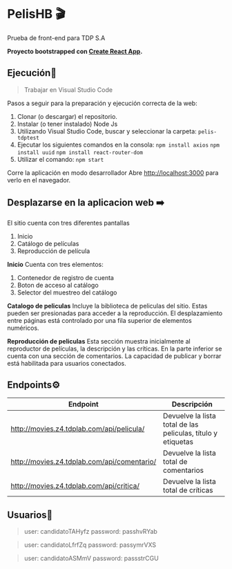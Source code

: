 # PelisHB 🎬 
Prueba de front-end para TDP S.A 

**Proyecto bootstrapped con [Create React App](https://github.com/facebook/create-react-app).**

## Ejecución🔧 
> Trabajar en Visual Studio Code

Pasos a seguir para la preparación y ejecución correcta de la web:
1. Clonar (o descargar) el repositorio.
2. Instalar (o tener instalado) Node Js
3. Utilizando Visual Studio Code, buscar y seleccionar la carpeta: ```pelis-tdptest```
4. Ejecutar los siguientes comandos en la consola: 
```npm install axios```
```npm install uuid``` 
```npm install react-router-dom```
6. Utilizar el comando:
```npm start```

Corre la aplicación en modo desarrollador
Abre [http://localhost:3000](http://localhost:3000) para verlo en el navegador.

## Desplazarse en la aplicacion web ➡️ 
El sitio cuenta con tres diferentes pantallas
1. Inicio
2. Catálogo de películas
3. Reproducción de película

**Inicio**
Cuenta con tres elementos:
1. Contenedor de registro de cuenta
2. Boton de acceso al catálogo
3. Selector del muestreo del catálogo 

**Catalogo de peliculas**
Incluye la biblioteca de peliculas del sitio. Estas pueden ser presionadas para acceder a la reproducción.
El desplazamiento entre páginas está controlado por una fila superior de elementos numéricos.

**Reproducción de peliculas**
Esta sección muestra inicialmente al reproductor de películas, la descripción y las críticas. En la parte inferior se cuenta con una sección de comentarios. La capacidad de publicar y borrar está habilitada para usuarios conectados.

## Endpoints⚙️ 

| Endpoint                                                          | Descripción |
|---------------------------------------------------------------------|-------------|
| http://movies.z4.tdplab.com/api/pelicula/                                      | Devuelve la lista total de las peliculas, título y etiquetas |
| http://movies.z4.tdplab.com/api/comentario/                                      | Devuelve la lista total de comentarios |
| http://movies.z4.tdplab.com/api/critica/                                      | Devuelve la lista total de críticas |

## Usuarios👥
> user: candidatoTAHyfz
> password: passhvRYab

> user: candidatoLfrfZq
> password: passymrVXS

> user: candidatoASMmV
> password: passstrCGU

